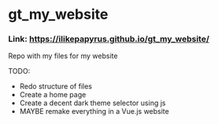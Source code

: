 # gt_my_website
### Link: https://ilikepapyrus.github.io/gt_my_website/

Repo with my files for my website

TODO:
- Redo structure of files
- Create a home page
- Create a decent dark theme selector using js
- MAYBE remake everything in a Vue.js website
